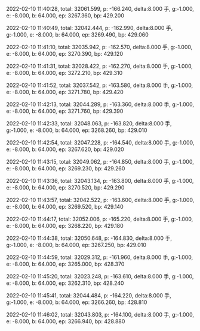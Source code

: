 2022-02-10 11:40:28, total: 32061.599, p: -166.240, delta:8.000 手, g:-1.000, e: -8.000, b: 64.000, ep: 3267.360, bp: 429.200

2022-02-10 11:40:49, total: 32042.444, p: -162.990, delta:8.000 手, g:-1.000, e: -8.000, b: 64.000, ep: 3269.490, bp: 429.060

2022-02-10 11:41:10, total: 32035.942, p: -162.570, delta:8.000 手, g:-1.000, e: -8.000, b: 64.000, ep: 3270.390, bp: 429.120

2022-02-10 11:41:31, total: 32028.422, p: -162.270, delta:8.000 手, g:-1.000, e: -8.000, b: 64.000, ep: 3272.210, bp: 429.310

2022-02-10 11:41:52, total: 32037.542, p: -163.580, delta:8.000 手, g:-1.000, e: -8.000, b: 64.000, ep: 3271.780, bp: 429.420

2022-02-10 11:42:13, total: 32044.289, p: -163.360, delta:8.000 手, g:-1.000, e: -8.000, b: 64.000, ep: 3271.760, bp: 429.390

2022-02-10 11:42:33, total: 32048.063, p: -163.820, delta:8.000 手, g:-1.000, e: -8.000, b: 64.000, ep: 3268.260, bp: 429.010

2022-02-10 11:42:54, total: 32047.228, p: -164.540, delta:8.000 手, g:-1.000, e: -8.000, b: 64.000, ep: 3267.620, bp: 429.020

2022-02-10 11:43:15, total: 32049.062, p: -164.850, delta:8.000 手, g:-1.000, e: -8.000, b: 64.000, ep: 3269.230, bp: 429.260

2022-02-10 11:43:36, total: 32043.134, p: -163.800, delta:8.000 手, g:-1.000, e: -8.000, b: 64.000, ep: 3270.520, bp: 429.290

2022-02-10 11:43:57, total: 32042.522, p: -163.600, delta:8.000 手, g:-1.000, e: -8.000, b: 64.000, ep: 3269.520, bp: 429.140

2022-02-10 11:44:17, total: 32052.006, p: -165.220, delta:8.000 手, g:-1.000, e: -8.000, b: 64.000, ep: 3268.220, bp: 429.180

2022-02-10 11:44:38, total: 32050.648, p: -164.830, delta:8.000 手, g:-1.000, e: -8.000, b: 64.000, ep: 3267.250, bp: 429.010

2022-02-10 11:44:59, total: 32029.312, p: -161.960, delta:8.000 手, g:-1.000, e: -8.000, b: 64.000, ep: 3265.000, bp: 428.370

2022-02-10 11:45:20, total: 32023.248, p: -163.610, delta:8.000 手, g:-1.000, e: -8.000, b: 64.000, ep: 3262.310, bp: 428.240

2022-02-10 11:45:41, total: 32044.484, p: -164.220, delta:8.000 手, g:-1.000, e: -8.000, b: 64.000, ep: 3266.260, bp: 428.810

2022-02-10 11:46:02, total: 32043.803, p: -164.100, delta:8.000 手, g:-1.000, e: -8.000, b: 64.000, ep: 3266.940, bp: 428.880